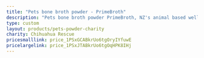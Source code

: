 ```yaml
---
title: "Pets bone broth powder - PrimeBroth"
description: "Pets bone broth powder PrimeBroth, NZ's animal based wellness drink for pets"
type: custom
layout: products/pets-powder-charity
charity: Chihuahua Rescue
pricesmalllink: price_1PSxGCABkrUo6tgOryIYfuwE
pricelargelink: price_1PSxJTABkrUo6tgOqHPK8IHj
---
```



